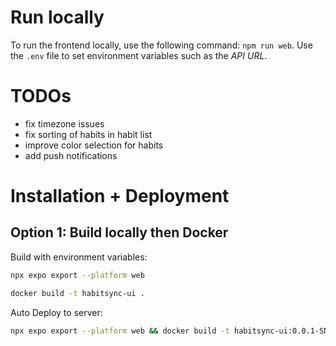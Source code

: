 # Run locally

To run the frontend locally, use the following command: `npm run web`. Use the `.env` file to set 
environment variables such as the *API URL*.

# TODOs
 - fix timezone issues
 - fix sorting of habits in habit list
 - improve color selection for habits
 - add push notifications 

# Installation + Deployment

## Option 1: Build locally then Docker

Build with environment variables:

```bash
npx expo export --platform web
```

```bash
docker build -t habitsync-ui .
```

Auto Deploy to server:

```bash
npx expo export --platform web && docker build -t habitsync-ui:0.0.1-SNAPSHOT . && docker save habitsync-ui:0.0.1-SNAPSHOT | ssh ubuntu1 'docker load && cd ~/configurations/habitsync && docker compose up -d'
```